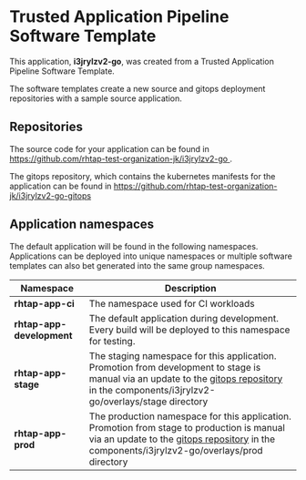 # Trusted Application Pipeline Software Template

This application, **i3jrylzv2-go**, was created from a Trusted Application Pipeline Software Template.

The software templates create a new source and gitops deployment repositories with a sample source application. 

## Repositories

The source code for your application can be found in [https://github.com/rhtap-test-organization-jk/i3jrylzv2-go ](https://github.com/rhtap-test-organization-jk/i3jrylzv2-go ).
 
The gitops repository, which contains the kubernetes manifests for the application can be found in 
[https://github.com/rhtap-test-organization-jk/i3jrylzv2-go-gitops ](https://github.com/rhtap-test-organization-jk/i3jrylzv2-go-gitops ) 

## Application namespaces 

The default application will be found in the following namespaces. Applications can be deployed into unique namespaces or multiple software templates can also bet generated into the same group namespaces.  

|  Namespace   |  Description   |  
| -------- | -------- |
| **rhtap-app-ci** | The namespace used for CI workloads |
| **rhtap-app-development** | The default application during development. Every build will be deployed to this namespace for testing. |
| **rhtap-app-stage** | The staging namespace for this application. Promotion from development to stage is manual via an update to the [gitops repository](https://github.com/rhtap-test-organization-jk/i3jrylzv2-go-gitops ) in the components/i3jrylzv2-go/overlays/stage directory |
| **rhtap-app-prod** | The production namespace for this application. Promotion from stage to production is manual via an update to the [gitops repository](https://github.com/rhtap-test-organization-jk/i3jrylzv2-go-gitops ) in the components/i3jrylzv2-go/overlays/prod directory |